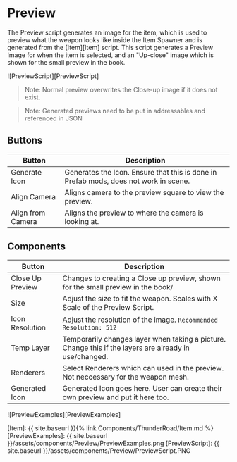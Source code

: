 # Preview

The Preview script generates an image for the item, which is used to preview what the weapon looks like inside the Item Spawner and is generated from the [Item][Item] script. This script generates a Preview Image for when the item is selected, and an "Up-close" image which is shown for the small preview in the book.

![PreviewScript][PreviewScript]

>Note: Normal preview overwrites the Close-up image if it does not exist.

>Note: Generated previews need to be put in addressables and referenced in JSON

## Buttons

| Button                            | Description
| ---                               | ---
|Generate Icon                      | Generates the Icon. Ensure that this is done in Prefab mods, does not work in scene.
|Align Camera                       | Aligns camera to the preview square to view the preview.
|Align from Camera                  | Aligns the preview to where the camera is looking at.

## Components

| Button                            | Description
| ---                               | ---
|Close Up Preview                   | Changes to creating a Close up preview, shown for the small preview in the book/
|Size                               | Adjust the size to fit the weapon. Scales with X Scale of the Preview Script.
|Icon Resolution                    | Adjust the resolution of the image. `Recommended Resolution: 512`
|Temp Layer                         | Temporarily changes layer when taking a picture. Change this if the layers are already in use/changed.
| Renderers                         | Select Renderers which can used in the preview. Not neccessary for the weapon mesh.
| Generated Icon                    | Generated Icon goes here. User can create their own preview and put it here too.

![PreviewExamples][PreviewExamples]


[Item]: {{ site.baseurl }}{% link Components/ThunderRoad/Item.md %}
[PreviewExamples]: {{ site.baseurl }}/assets/components/Preview/PreviewExamples.png
[PreviewScript]: {{ site.baseurl }}/assets/components/Preview/PreviewScript.PNG